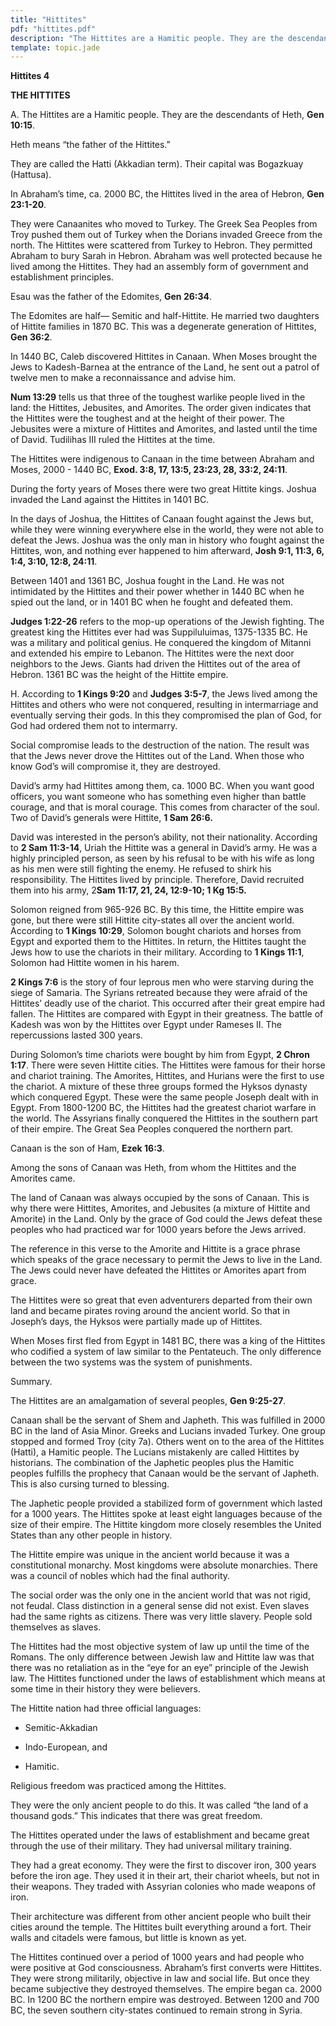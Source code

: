```yaml
---
title: "Hittites"
pdf: "hittites.pdf"
description: "The Hittites are a Hamitic people. They are the descendants of Heth, Gen 10:15."
template: topic.jade
---
```



**Hittites 4**

**THE HITTITES**

A. The Hittites are a Hamitic people. They are the descendants of Heth,
**Gen 10:15**.

Heth means “the father of the Hittites.”

They are called the Hatti (Akkadian term). Their capital was Bogazkuay
(Hattusa).

In Abraham’s time, ca. 2000 BC, the Hittites lived in the area of
Hebron, **Gen 23:1-20**.

They were Canaanites who moved to Turkey. The Greek Sea Peoples from
Troy pushed them out of Turkey when the Dorians invaded Greece from the
north. The Hittites were scattered from Turkey to Hebron. They permitted
Abraham to bury Sarah in Hebron. Abraham was well protected because he
lived among the Hittites. They had an assembly form of government and
establishment principles.

Esau was the father of the Edomites, **Gen 26:34**.

The Edomites are half— Semitic and half-Hittite. He married two
daughters of Hittite families in 1870 BC. This was a degenerate
generation of Hittites, **Gen 36:2**.

In 1440 BC, Caleb discovered Hittites in Canaan. When Moses brought the
Jews to Kadesh-Barnea at the entrance of the Land, he sent out a patrol
of twelve men to make a reconnaissance and advise him.

**Num 13:29** tells us that three of the toughest warlike people lived
in the land: the Hittites, Jebusites, and Amorites. The order given
indicates that the Hittites were the toughest and at the height of their
power. The Jebusites were a mixture of Hittites and Amorites, and lasted
until the time of David. Tudilihas III ruled the Hittites at the time.

The Hittites were indigenous to Canaan in the time between Abraham and
Moses, 2000 - 1440 BC, **Exod. 3:8, 17, 13:5, 23:23, 28, 33:2, 24:11**.

During the forty years of Moses there were two great Hittite kings.
Joshua invaded the Land against the Hittites in 1401 BC.

In the days of Joshua, the Hittites of Canaan fought against the Jews
but, while they were winning everywhere else in the world, they were not
able to defeat the Jews. Joshua was the only man in history who fought
against the Hittites, won, and nothing ever happened to him afterward,
**Josh 9:1, 11:3, 6, 1:4, 3:10, 12:8, 24:11**.

Between 1401 and 1361 BC, Joshua fought in the Land. He was not
intimidated by the Hittites and their power whether in 1440 BC when he
spied out the land, or in 1401 BC when he fought and defeated them.

**Judges 1:22-26** refers to the mop-up operations of the Jewish
fighting. The greatest king the Hittites ever had was Suppiluluimas,
1375-1335 BC. He was a military and political genius. He conquered the
kingdom of Mitanni and extended his empire to Lebanon. The Hittites were
the next door neighbors to the Jews. Giants had driven the Hittites out
of the area of Hebron. 1361 BC was the height of the Hittite empire.

H. According to **1 Kings 9:20** and **Judges 3:5-7**, the Jews lived
among the Hittites and others who were not conquered, resulting in
intermarriage and eventually serving their gods. In this they
compromised the plan of God, for God had ordered them not to intermarry.

Social compromise leads to the destruction of the nation. The result was
that the Jews never drove the Hittites out of the Land. When those who
know God’s will compromise it, they are destroyed.

David’s army had Hittites among them, ca. 1000 BC. When you want good
officers, you want someone who has something even higher than battle
courage, and that is moral courage. This comes from character of the
soul. Two of David’s generals were Hittite, **1 Sam 26:6.**

David was interested in the person’s ability, not their nationality.
According to **2 Sam 11:3-14**, Uriah the Hittite was a general in
David’s army. He was a highly principled person, as seen by his refusal
to be with his wife as long as his men were still fighting the enemy. He
refused to shirk his responsibility. The Hittites lived by principle.
Therefore, David recruited them into his army, 2**Sam 11:17, 21, 24,
12:9-10; 1 Kg 15:5.**

Solomon reigned from 965-926 BC. By this time, the Hittite empire was
gone, but there were still Hittite city-states all over the ancient
world. According to **1 Kings 10:29**, Solomon bought chariots and
horses from Egypt and exported them to the Hittites. In return, the
Hittites taught the Jews how to use the chariots in their military.
According to **1 Kings 11:1**, Solomon had Hittite women in his harem.

**2 Kings 7:6** is the story of four leprous men who were starving
during the siege of Samaria. The Syrians retreated because they were
afraid of the Hittites’ deadly use of the chariot. This occurred after
their great empire had fallen. The Hittites are compared with Egypt in
their greatness. The battle of Kadesh was won by the Hittites over Egypt
under Rameses II. The repercussions lasted 300 years.

During Solomon’s time chariots were bought by him from Egypt, **2 Chron
1:17**. There were seven Hittite cities. The Hittites were famous for
their horse and chariot training. The Amorites, Hittites, and Hurians
were the first to use the chariot. A mixture of these three groups
formed the Hyksos dynasty which conquered Egypt. These were the same
people Joseph dealt with in Egypt. From 1800-1200 BC, the Hittites had
the greatest chariot warfare in the world. The Assyrians finally
conquered the Hittites in the southern part of their empire. The Great
Sea Peoples conquered the northern part.

Canaan is the son of Ham, **Ezek 16:3**.

Among the sons of Canaan was Heth, from whom the Hittites and the
Amorites came.

The land of Canaan was always occupied by the sons of Canaan. This is
why there were Hittites, Amorites, and Jebusites (a mixture of Hittite
and Amorite) in the Land. Only by the grace of God could the Jews defeat
these peoples who had practiced war for 1000 years before the Jews
arrived.

The reference in this verse to the Amorite and Hittite is a grace phrase
which speaks of the grace necessary to permit the Jews to live in the
Land. The Jews could never have defeated the Hittites or Amorites apart
from grace.

The Hittites were so great that even adventurers departed from their own
land and became pirates roving around the ancient world. So that in
Joseph’s days, the Hyksos were partially made up of Hittites.

When Moses first fled from Egypt in 1481 BC, there was a king of the
Hittites who codified a system of law similar to the Pentateuch. The
only difference between the two systems was the system of punishments.

Summary.

The Hittites are an amalgamation of several peoples, **Gen 9:25-27**.

Canaan shall be the servant of Shem and Japheth. This was fulfilled in
2000 BC in the land of Asia Minor. Greeks and Lucians invaded Turkey.
One group stopped and formed Troy (city 7a). Others went on to the area
of the Hittites (Hatti), a Hamitic people. The Lucians mistakenly are
called Hittites by historians. The combination of the Japhetic peoples
plus the Hamitic peoples fulfills the prophecy that Canaan would be the
servant of Japheth. This is also cursing turned to blessing.

The Japhetic people provided a stabilized form of government which
lasted for a 1000 years. The Hittites spoke at least eight languages
because of the size of their empire. The Hittite kingdom more closely
resembles the United States than any other people in history.

The Hittite empire was unique in the ancient world because it was a
constitutional monarchy. Most kingdoms were absolute monarchies. There
was a council of nobles which had the final authority.

The social order was the only one in the ancient world that was not
rigid, not feudal. Class distinction in a general sense did not exist.
Even slaves had the same rights as citizens. There was very little
slavery. People sold themselves as slaves.

The Hittites had the most objective system of law up until the time of
the Romans. The only difference between Jewish law and Hittite law was
that there was no retaliation as in the “eye for an eye” principle of
the Jewish law. The Hittites functioned under the laws of establishment
which means at some time in their history they were believers.

The Hittite nation had three official languages:

-   Semitic-Akkadian

-   Indo-European, and

-   Hamitic.

Religious freedom was practiced among the Hittites.

They were the only ancient people to do this. It was called “the land of
a thousand gods.” This indicates that there was great freedom.

The Hittites operated under the laws of establishment and became great
through the use of their military. They had universal military training.

They had a great economy. They were the first to discover iron, 300
years before the iron age. They used it in their art, their chariot
wheels, but not in their weapons. They traded with Assyrian colonies who
made weapons of iron.

Their architecture was different from other ancient people who built
their cities around the temple. The Hittites built everything around a
fort. Their walls and citadels were famous, but little is known as yet.

The Hittites continued over a period of 1000 years and had people who
were positive at God consciousness. Abraham’s first converts were
Hittites. They were strong militarily, objective in law and social life.
But once they became subjective they destroyed themselves. The empire
began ca. 2000 BC. In 1200 BC the northern empire was destroyed. Between
1200 and 700 BC, the seven southern city-states continued to remain
strong in Syria.

